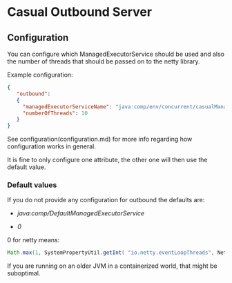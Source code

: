 # Casual Outbound Server

## Configuration

You can configure which ManagedExecutorService should be used and also the number of threads
that should be passed on to the netty library.

Example configuration:
```json
{
   "outbound":
   {
     "managedExecutorServiceName": "java:comp/env/concurrent/casualManagedExecutorService",
     "numberOfThreads": 10
   }
}
```

See configuration(configuration.md) for more info regarding how configuration works in general.

It is fine to only configure one attribute, the other one will then use the default value.

### Default values

If you do not provide any configuration for outbound the defaults are:

* *java:comp/DefaultManagedExecutorService*

* *0*


0 for netty means: 
```java
Math.max(1, SystemPropertyUtil.getInt( "io.netty.eventLoopThreads", NettyRuntime.availableProcessors() * 2))
```

If you are running on an older JVM in a containerized world, that might be suboptimal.

